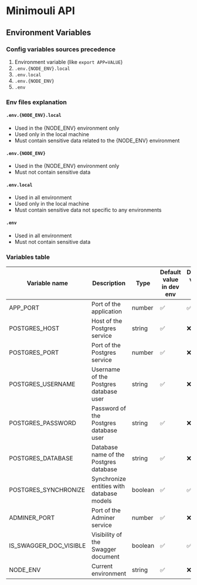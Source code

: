 Minimouli API
===

Environment Variables
---

### Config variables sources precedence

1. Environment variable (like `export APP=VALUE`)
2. `.env.{NODE_ENV}.local`
3. `.env.local`
4. `.env.{NODE_ENV}`
5. `.env`

### Env files explanation

#### `.env.{NODE_ENV}.local`
- Used in the {NODE_ENV} environment only
- Used only in the local machine
- Must contain sensitive data related to the {NODE_ENV} environment

#### `.env.{NODE_ENV}`
- Used in the {NODE_ENV} environment only
- Must not contain sensitive data

#### `.env.local`
- Used in all environment
- Used only in the local machine
- Must contain sensitive data not specific to any environments

#### `.env`
- Used in all environment
- Must not contain sensitive data

### Variables table

| **Variable name**      | **Description**                           | **Type** | **Default value in dev env** | **Default value in all env** |
|------------------------|-------------------------------------------|----------|------------------------------|------------------------------|
| APP_PORT               | Port of the application                   | number   | ✅                            | ✅                            |
| POSTGRES_HOST          | Host of the Postgres service              | string   | ✅                            | ❌                            |
| POSTGRES_PORT          | Port of the Postgres service              | number   | ✅                            | ❌                            |
| POSTGRES_USERNAME      | Username of the Postgres database user    | string   | ✅                            | ❌                            |
| POSTGRES_PASSWORD      | Password of the Postgres database user    | string   | ✅                            | ❌                            |
| POSTGRES_DATABASE      | Database name of the Postgres database    | string   | ✅                            | ❌                            |
| POSTGRES_SYNCHRONIZE   | Synchronize entities with database models | boolean  | ✅                            | ✅                            |
| ADMINER_PORT           | Port of the Adminer service               | number   | ✅                            | ❌                            |
| IS_SWAGGER_DOC_VISIBLE | Visibility of the Swagger document        | boolean  | ✅                            | ✅                            |
| NODE_ENV               | Current environment                       | string   | ✅                            | ❌                            |
